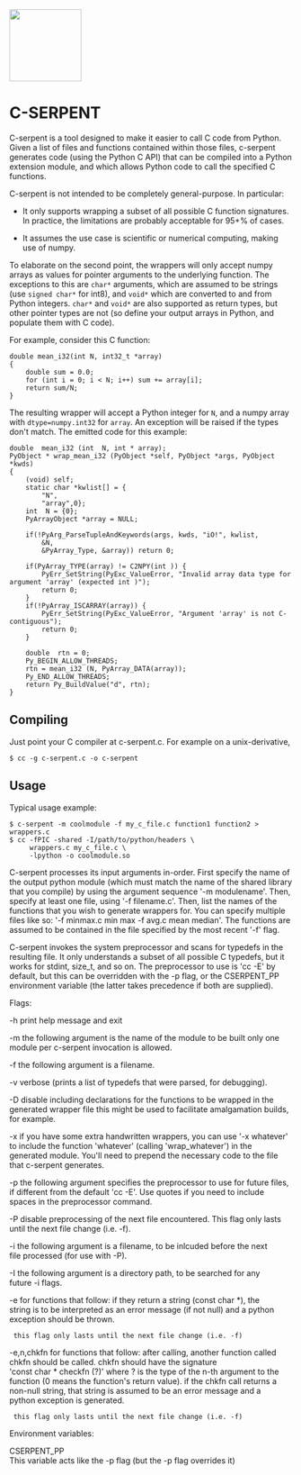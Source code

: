 <img src='https://github.com/hsnyder/c-serpent/blob/master/logo.png' height=128 width=128 />

C-SERPENT
=========

C-serpent is a tool designed to make it easier to call C code from Python.
Given a list of files and functions contained within those files, c-serpent
generates code (using the Python C API) that can be compiled into a Python
extension module, and which allows Python code to call the specified C 
functions.

C-serpent is not intended to be completely general-purpose. In particular:

 - It only supports wrapping a subset of all possible C function signatures. 
   In practice, the limitations are probably acceptable for 95+% of cases.

 - It assumes the use case is scientific or numerical computing, making use
   of numpy.

To elaborate on the second point, the wrappers will only accept numpy arrays
as values for pointer arguments to the underlying function. The exceptions 
to this are `char*` arguments, which are assumed to be strings 
(use `signed char*` for int8), and `void*` which are converted to and from
Python integers. `char*` and `void*` are also supported as return types, but
other pointer types are not (so define your output arrays in Python, and 
populate them with C code). 

For example, consider this C function:

    double mean_i32(int N, int32_t *array) 
    {
        double sum = 0.0;
        for (int i = 0; i < N; i++) sum += array[i];
        return sum/N;
    }

The resulting wrapper will accept a Python integer for `N`, and a
numpy array with `dtype=numpy.int32` for `array`. An exception will
be raised if the types don't match. The emitted code for this example:

    double  mean_i32 (int  N, int * array);
    PyObject * wrap_mean_i32 (PyObject *self, PyObject *args, PyObject *kwds)
    {
        (void) self;
        static char *kwlist[] = {
            "N",
            "array",0};
        int  N = {0};
        PyArrayObject *array = NULL;
    
        if(!PyArg_ParseTupleAndKeywords(args, kwds, "iO!", kwlist,
            &N,
            &PyArray_Type, &array)) return 0;
    
        if(PyArray_TYPE(array) != C2NPY(int )) {
            PyErr_SetString(PyExc_ValueError, "Invalid array data type for argument 'array' (expected int )");
            return 0;
        }
        if(!PyArray_ISCARRAY(array)) {
            PyErr_SetString(PyExc_ValueError, "Argument 'array' is not C-contiguous");
            return 0;
        }
    
        double  rtn = 0;
        Py_BEGIN_ALLOW_THREADS;
        rtn = mean_i32 (N, PyArray_DATA(array));
        Py_END_ALLOW_THREADS;
        return Py_BuildValue("d", rtn);
    }


Compiling
---------

Just point your C compiler at c-serpent.c. For example on a unix-derivative, 

    $ cc -g c-serpent.c -o c-serpent 
        

Usage
-----

Typical usage example: 

    $ c-serpent -m coolmodule -f my_c_file.c function1 function2 > wrappers.c   
    $ cc -fPIC -shared -I/path/to/python/headers \
         wrappers.c my_c_file.c \
         -lpython -o coolmodule.so

C-serpent processes its input arguments in-order. First specify the name of the
output python module (which must match the name of the shared library that
you compile) by using the argument sequence '-m modulename'. Then, specify
at least one file, using '-f filename.c'. Then, list the names of the 
functions that you wish to generate wrappers for. You can specify multiple
files like so: '-f minmax.c min max -f avg.c mean median'. The functions are
assumed to be contained in the file specified by the most recent '-f' flag.

C-serpent invokes the system preprocessor and scans for typedefs in the 
resulting file. It only understands a subset of all possible C typedefs, but
it works for stdint, size_t, and so on. The preprocessor to use is 'cc -E' 
by default, but this can be overridden with the -p flag, or the CSERPENT_PP
environment variable (the latter takes precedence if both are supplied).

Flags: 
                                                                             
-h   print help message and exit  

-m   the following argument is the name of the module to be built 
     only one module per c-serpent invocation is allowed.
                                                                             
-f   the following argument is a filename.
                                                                             
-v   verbose (prints a list of typedefs that were parsed, for debugging).
                                                                             
-D   disable including declarations for the functions to be wrapped in the 
     generated wrapper file this might be used to facilitate amalgamation 
     builds, for example.
                                                                                                                                                         
-x   if you have some extra handwritten wrappers, you can use '-x whatever'  
     to include the function 'whatever' (calling 'wrap_whatever') in the     
     generated module. You'll need to prepend the necessary code to the file 
     that c-serpent generates.
                                                                             
-p   the following argument specifies the preprocessor to use for future 
     files, if different from the default 'cc -E'. Use quotes if you need
     to include spaces in the preprocessor command.
                                                                             
-P   disable preprocessing of the next file encountered. This flag only lasts 
     until the next file change (i.e. -f).
                                                                             
-i   the following argument is a filename, to be inlcuded before the next  
     file processed (for use with -P).
                                                                             
-I   the following argument is a directory path, to be searched for any  
     future -i flags.
                                                                             
-e   for functions that follow: if they return a string (const char *), the  
     string is to be interpreted as an error message (if not null) and a python
     exception should be thrown.
                                                                             
     this flag only lasts until the next file change (i.e. -f) 
                                                                             
-e,n,chkfn   for functions that follow: after calling, another function called
     chkfn should be called.  chkfn should have the signature  
     'const char * checkfn (?)' where ? is the type of the n-th argument to the
     function (0 means the function's return value). if the chkfn call returns
     a non-null string, that string is assumed to be an error message and a  
     python exception is generated. 
                                                                             
     this flag only lasts until the next file change (i.e. -f) 
                                                                             
Environment variables: 
                                                                             
CSERPENT_PP  
     This variable acts like the -p flag (but the -p flag overrides it) 
